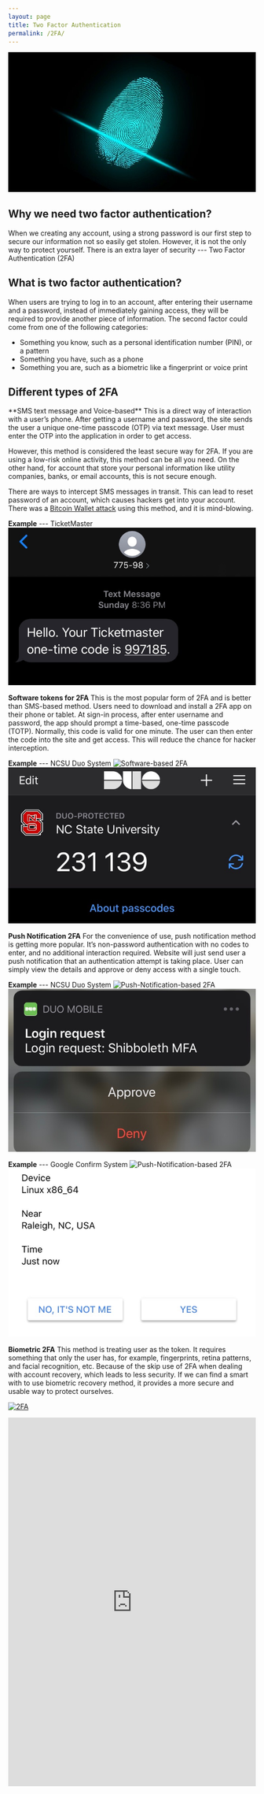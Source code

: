 ```yaml
---
layout: page
title: Two Factor Authentication
permalink: /2FA/
---
```

![Two factor authentication](/pic/2FA.jpg)
<h2>Why we need two factor authentication?</h2>
When we creating any account, using a strong password is our first step to secure our information not so easily get stolen. However, it is not the only way to protect yourself. There is an extra layer of security --- Two Factor Authentication (2FA)

<h2>What is two factor authentication?</h2>
When users are trying to log in to an account, after entering their username and a password, instead of immediately gaining access, they will be required to provide another piece of information. The second factor could come from one of the following categories:

* Something you know, such as a personal identification number (PIN), or a pattern
* Something you have, such as a phone
* Something you are, such as a biometric like a fingerprint or voice print

<h2>Different types of 2FA</h2>
**SMS text message and Voice-based**
This is a direct way of interaction with a user’s phone. After getting a username and password, the site sends the user a unique one-time passcode (OTP) via text message. User must enter the OTP into the application in order to get access.
 
However, this method is considered the least secure way for 2FA. If you are using a low-risk online activity, this method can be all you need. On the other hand, for account that store your personal information like utility companies, banks, or email accounts, this is not secure enough.

There are ways to intercept SMS messages in transit. This can lead to reset password of an account, which causes hackers get into your account. There was a [Bitcoin Wallet attack](https://www.youtube.com/watch?v=R9rDQU7eGAs) using this method, and it is mind-blowing. 

**Example** --- TicketMaster
![SMS-based 2FA](/pic/smsCode.jpg)
	
**Software tokens for 2FA**
This is the most popular form of 2FA and is better than SMS-based method. Users need to download and install a 2FA app on their phone or tablet. At sign-in process, after enter username and password, the app should prompt a time-based, one-time passcode (TOTP). Normally, this code is valid for one minute. The user can then enter the code into the site and get access. This will reduce the chance for hacker interception. 

**Example** --- NCSU Duo System
![Software-based 2FA](/pic/Duo_push.jpg)
![Software-based 2FA, token](/pic/token.jpg)

**Push Notification 2FA**
For the convenience of use, push notification method is getting more popular. It’s non-password authentication with no codes to enter, and no additional interaction required. Website will just send user a push notification that an authentication attempt is taking place. User can simply view the details and approve or deny access with a single touch. 

**Example** --- NCSU Duo System
![Push-Notification-based 2FA](/pic/Duo_push.jpg)
![Push-Notification-based 2FA, notification](/pic/notification.jpg)

**Example** --- Google Confirm System
![Push-Notification-based 2FA](/pic/Google_push.jpg)
![Push-Notification-based 2FA, notification](/pic/confirmGoogle.jpg)

**Biometric 2FA**
This method is treating user as the token. It requires something that only the user has, for example, fingerprints, retina patterns, and facial recognition, etc. Because of the skip use of 2FA when dealing with account recovery, which leads to less security. If we can find a smart with to use biometric recovery method, it provides a more secure and usable way to protect ourselves. 

[![2FA](http://img.youtube.com/vi/Xyw7Zqd1-UM/0.jpg)](http://www.youtube.com/watch?v=Xyw7Zqd1-UM "2FA")

<style>
.responsive-wrap iframe{ max-width: 100%;}
</style>
<div class="responsive-wrap">
<iframe src="https://docs.google.com/presentation/d/e/2PACX-1vSAZJYZt9mNAfzOIZ2G3s0M0_PyqZPR5iZBO8dEnO0HeaPTph1mysvFyzPPfOwUhA/embed?start=false&loop=false&delayms=15000" frameborder="0" width="1280" height="749" allowfullscreen="true" mozallowfullscreen="true" webkitallowfullscreen="true"></iframe>
</div>
